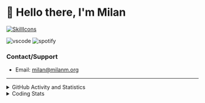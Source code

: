 # 👋 Hello there, I'm Milan
[![SkillIcons](https://skillicons.dev/icons?i=js,ts,nextjs,tailwind,html,go,bash,git,nginx,prisma,kubernetes,docker,linux)](https://skillicons.dev)

![vscode](https://nocache.advaith.workers.dev?url=https://img.shields.io/endpoint?url=https://dev.discordprofiles.me/api/badge/vscode/423203831971708958)
![spotify](https://nocache.advaith.workers.dev/?url=https://img.shields.io/endpoint?url=https://milanm.org/api/spotify/shields&cacheSeconds=10)

### Contact/Support

- Email: [milan@milanm.org](mailto:milan@milanm.org)
 
---
 
<details>
  <summary>GitHub Activity and Statistics</summary>
  <img src="/github-metrics.svg" />
</details>
<details>
  <summary>Coding Stats</summary>
  <!--START_SECTION:waka-->

```txt
TypeScript   7 hrs 32 mins   █████████████████████▒░░░   84.88 %
JSON         32 mins         █▓░░░░░░░░░░░░░░░░░░░░░░░   06.01 %
Git Config   27 mins         █▒░░░░░░░░░░░░░░░░░░░░░░░   05.17 %
Bash         13 mins         ▓░░░░░░░░░░░░░░░░░░░░░░░░   02.59 %
Text         2 mins          ░░░░░░░░░░░░░░░░░░░░░░░░░   00.52 %
```

<!--END_SECTION:waka-->
</details>
